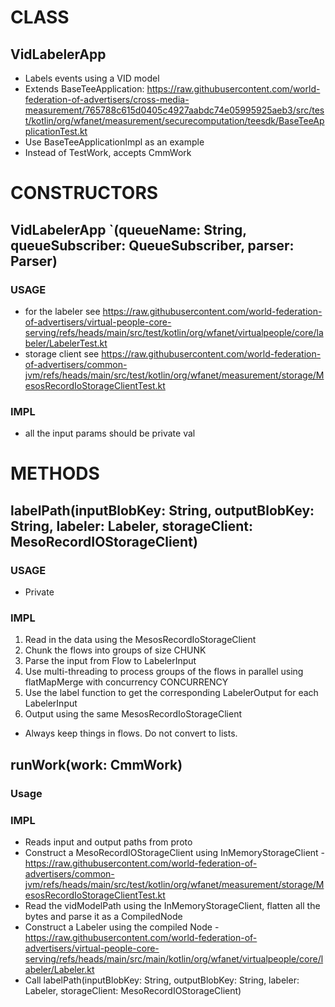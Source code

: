 # CLASS
## VidLabelerApp
* Labels events using a VID model
* Extends BaseTeeApplication: https://raw.githubusercontent.com/world-federation-of-advertisers/cross-media-measurement/765788c615d0405c4927aabdc74e05995925aeb3/src/test/kotlin/org/wfanet/measurement/securecomputation/teesdk/BaseTeeApplicationTest.kt
* Use BaseTeeApplicationImpl as an example
* Instead of TestWork, accepts CmmWork

# CONSTRUCTORS
## VidLabelerApp `(queueName: String, queueSubscriber: QueueSubscriber, parser: Parser<CmmWork>)
### USAGE
* for the labeler see https://raw.githubusercontent.com/world-federation-of-advertisers/virtual-people-core-serving/refs/heads/main/src/test/kotlin/org/wfanet/virtualpeople/core/labeler/LabelerTest.kt
* storage client see https://raw.githubusercontent.com/world-federation-of-advertisers/common-jvm/refs/heads/main/src/test/kotlin/org/wfanet/measurement/storage/MesosRecordIoStorageClientTest.kt
### IMPL
* all the input params should be private val

# METHODS
## labelPath(inputBlobKey: String, outputBlobKey: String, labeler: Labeler, storageClient: MesoRecordIOStorageClient)
### USAGE
* Private
### IMPL
1. Read in the data using the MesosRecordIoStorageClient
2. Chunk the flows into groups of size CHUNK
3. Parse the input from Flow<ByteString> to LabelerInput
4. Use multi-threading to process groups of the flows in parallel using flatMapMerge with concurrency CONCURRENCY 
5. Use the label function to get the corresponding LabelerOutput for each LabelerInput
6. Output using the same MesosRecordIoStorageClient
* Always keep things in flows. Do not convert to lists.

## runWork(work: CmmWork)
### Usage
### IMPL
* Reads input and output paths from proto
* Construct a MesoRecordIOStorageClient using InMemoryStorageClient - https://raw.githubusercontent.com/world-federation-of-advertisers/common-jvm/refs/heads/main/src/test/kotlin/org/wfanet/measurement/storage/MesosRecordIoStorageClientTest.kt
* Read the vidModelPath using the InMemoryStorageClient, flatten all the bytes and parse it as a CompiledNode 
* Construct a Labeler using the compiled Node - https://raw.githubusercontent.com/world-federation-of-advertisers/virtual-people-core-serving/refs/heads/main/src/main/kotlin/org/wfanet/virtualpeople/core/labeler/Labeler.kt
* Call labelPath(inputBlobKey: String, outputBlobKey: String, labeler: Labeler, storageClient: MesoRecordIOStorageClient)


